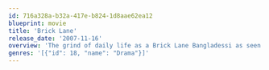 ```yaml
---
id: 716a328a-b32a-417e-b824-1d8aae62ea12
blueprint: movie
title: 'Brick Lane'
release_date: '2007-11-16'
overview: 'The grind of daily life as a Brick Lane Bangladessi as seen through the eyes of Nazneen (Chatterjee), who at 17 enters an arranged marriage with Chanu (Kaushik). Years later, living in east London with her family, she meets a young man Karim (Simpson).'
genres: '[{"id": 18, "name": "Drama"}]'
---
```

